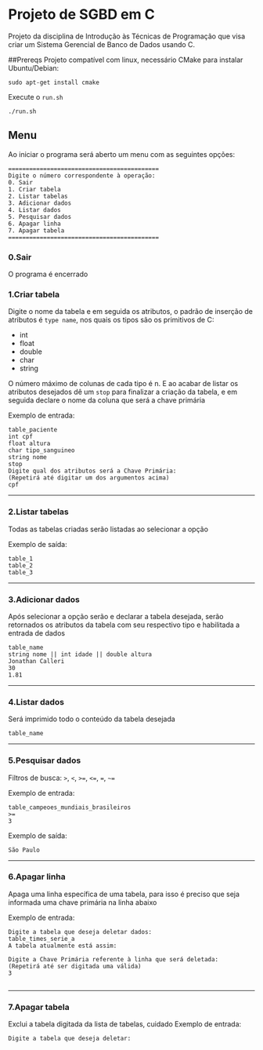 # Projeto de SGBD em C
Projeto da disciplina de Introdução às Técnicas de Programação que visa criar um Sistema Gerencial de Banco de Dados usando C.

##Prereqs
Projeto compatível com linux, necessário CMake para instalar
Ubuntu/Debian:
```
sudo apt-get install cmake
```

Execute o `run.sh`
```
./run.sh
```

## Menu
Ao iniciar o programa será aberto um menu com as seguintes opções:
```
===========================================
Digite o número correspondente à operação:
0. Sair
1. Criar tabela
2. Listar tabelas
3. Adicionar dados
4. Listar dados
5. Pesquisar dados
6. Apagar linha
7. Apagar tabela
===========================================
```
### 0.Sair
O programa é encerrado

### 1.Criar tabela
Digite o nome da tabela e em seguida os atributos, o padrão de inserção de atributos é `type name`, nos quais os tipos são os primitivos de C:
* int
* float
* double
* char
* string

O número máximo de colunas de cada tipo é n. E ao acabar de listar os atributos desejados dê um `stop` para finalizar a criação da tabela, e em seguida declare o nome da coluna que será a chave primária

Exemplo de entrada:
```
table_paciente
int cpf
float altura
char tipo_sanguineo
string nome
stop
Digite qual dos atributos será a Chave Primária:
(Repetirá até digitar um dos argumentos acima)
cpf
```
***
### 2.Listar tabelas
Todas as tabelas criadas serão listadas ao selecionar a opção

Exemplo de saída:
```
table_1
table_2
table_3
```
***
### 3.Adicionar dados
Após selecionar a opção serão e declarar a tabela desejada, serão retornados os atributos da tabela com seu respectivo tipo e habilitada a entrada de dados
```
table_name
string nome || int idade || double altura
Jonathan Calleri
30
1.81
```
***
### 4.Listar dados
Será imprimido todo o conteúdo da tabela desejada
```
table_name
```
***
### 5.Pesquisar dados
Filtros de busca: `>`, `<`, `>=`, `<=`, `=`, `~=`

Exemplo de entrada:
```
table_campeoes_mundiais_brasileiros
>=
3
```

Exemplo de saída:
```
São Paulo
```
***
### 6.Apagar linha
Apaga uma linha específica de uma tabela, para isso é preciso que seja informada uma chave primária na linha abaixo

Exemplo de entrada:
```
Digite a tabela que deseja deletar dados:
table_times_serie_a
A tabela atualmente está assim:

Digite a Chave Primária referente à linha que será deletada:
(Repetirá até ser digitada uma válida)
3


```
***
### 7.Apagar tabela
Exclui a tabela digitada da lista de tabelas, cuidado
Exemplo de entrada:
```
Digite a tabela que deseja deletar:

```